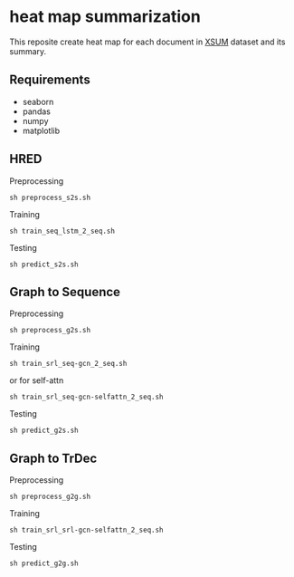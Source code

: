 # heat map summarization

This reposite create heat map for each document in [XSUM](https://github.com/EdinburghNLP/XSum/blob/master/xsum-human-evaluation-data.tar.gz) dataset and its summary.

## Requirements <br />
* seaborn
* pandas
* numpy
* matplotlib

## HRED <br />

Preprocessing
```
sh preprocess_s2s.sh
```
Training

```
sh train_seq_lstm_2_seq.sh
```

Testing
```
sh predict_s2s.sh
```

## Graph to Sequence <br />
Preprocessing
```
sh preprocess_g2s.sh
```
Training

```
sh train_srl_seq-gcn_2_seq.sh
```
or for self-attn

```
sh train_srl_seq-gcn-selfattn_2_seq.sh
```

Testing
```
sh predict_g2s.sh
```

## Graph to TrDec <br />
Preprocessing
```
sh preprocess_g2g.sh
```
Training

```
sh train_srl_srl-gcn-selfattn_2_seq.sh
```

Testing
```
sh predict_g2g.sh
```
